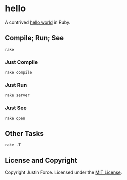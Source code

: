 hello
=====

A contrived [hello world][wikipedia-hello-world] in Ruby.

Compile; Run; See
-----------------

    rake

### Just Compile

    rake compile

### Just Run

    rake server

### Just See

    rake open

Other Tasks
-----------

    rake -T

License and Copyright
---------------------

Copyright Justin Force. Licensed under the [MIT License][mit-license].

[mit-license]:http://www.opensource.org/licenses/MIT
[wikipedia-hello-world]:http://en.wikipedia.org/wiki/Hello_world_program
